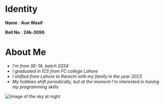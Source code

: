 
# Identity
**Name** : **Aun Wasif**

**Roll No** : **24k-3096**


# About Me 

* _I'm from SE-1A, batch 2024_
* _I graduated in ICS from FC college Lahore_
* _I shifted from Lahore to Karachi with my family in the year 2023_
* _My hobbies shift periodically, but at the moment I'm interested in honing my programming skills_


![Image of the sky at night](https://images.app.goo.gl/LSJFnfzcusAWgPNz6)

 




